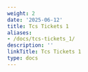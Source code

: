 ```yaml
---
weight: 2
date: '2025-06-12'
title: Tcs Tickets 1
aliases:
- /docs/tcs-tickets_1/
description: ''
linkTitle: Tcs Tickets 1
type: docs
---
```


